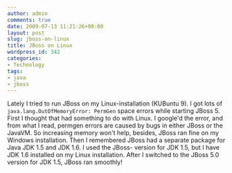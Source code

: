 ```yaml
---
author: admin
comments: true
date: 2009-07-13 11:21:26+00:00
layout: post
slug: jboss-on-linux
title: JBoss on Linux
wordpress_id: 342
categories:
- Technology
tags:
- java
- jboss
---
```


Lately I tried to run JBoss on my Linux-installation (KUBuntu 9). I got lots of  `java.lang.OutOfMemoryError: PermGen` space errors while starting JBoss 5. First I thought that had something to do with Linux. I google'd the error, and from what I read, permgen errors are caused by bugs in either JBoss or the JavaVM. So increasing memory won't help, besides, JBoss ran fine on my Windows installation.
Then I remembered JBoss had a separate package for Java JDK 1.5 and JDK 1.6. I used the JBoss- version for JDK 1.5, but I have JDK 1.6 installed on my Linux installation. After I switched to the JBoss 5.0 version for JDK 1.5, JBoss ran smoothly!
